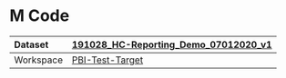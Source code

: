 



# M Code

|Dataset|[191028_HC-Reporting_Demo_07012020_v1](./../191028_HC-Reporting_Demo_07012020_v1.md)|
| :--- | :--- |
|Workspace|[PBI-Test-Target](../../Workspaces/PBI-Test-Target.md)|
